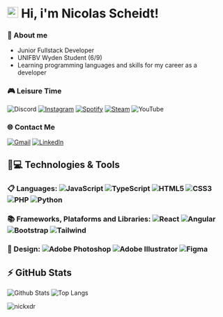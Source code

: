 # <img src="https://media.giphy.com/media/hvRJCLFzcasrR4ia7z/giphy.gif" width="25px"> Hi, i'm Nicolas Scheidt!
### 📑 About me
- Junior Fullstack Developer
- UNIFBV Wyden Student (6/9)
- Learning programming languages and skills for my career as a developer
### 🎮 Leisure Time
![Discord](https://img.shields.io/badge/Discord-%235865F2.svg?style=for-the-badge&logo=discord&logoColor=white) [![Instagram](https://img.shields.io/badge/Instagram-%23E4405F.svg?style=for-the-badge&logo=Instagram&logoColor=white)](https://www.instagram.com/nicolas_scheidt_/) [![Spotify](https://img.shields.io/badge/Spotify-1ED760?style=for-the-badge&logo=spotify&logoColor=white)](https://open.spotify.com/user/223os5mrcz6kl636msfysobxa?si=662466807b504463) [![Steam](https://img.shields.io/badge/steam-%23000000.svg?style=for-the-badge&logo=steam&logoColor=white)](https://steamcommunity.com/profiles/76561198981654964/) ![YouTube](https://img.shields.io/badge/YouTube-%23FF0000.svg?style=for-the-badge&logo=YouTube&logoColor=white)

### 🌐 Contact Me
[![Gmail](https://img.shields.io/badge/Gmail-D14836?style=for-the-badge&logo=gmail&logoColor=white)](mailto:nickscheidt2004@gmail.com)
[![LinkedIn](https://img.shields.io/badge/linkedin-%230077B5.svg?style=for-the-badge&logo=linkedin&logoColor=white)](https://www.linkedin.com/in/nicolas-scheidt-000b57232/)

## 🚀💻 Technologies & Tools

### 📋 Languages: ![JavaScript](https://img.shields.io/badge/javascript-%23323330.svg?style=for-the-badge&logo=javascript&logoColor=%23F7DF1E) ![TypeScript](https://img.shields.io/badge/Typescript-3178C6?style=for-the-badge&logo=typescript&logoColor=white) ![HTML5](https://img.shields.io/badge/html5-%23E34F26.svg?style=for-the-badge&logo=html5&logoColor=white) ![CSS3](https://img.shields.io/badge/css3-%231572B6.svg?style=for-the-badge&logo=css3&logoColor=white) ![PHP](https://img.shields.io/badge/php-gray?style=for-the-badge&logo=php&logoColor=%777BB4) ![Python](https://img.shields.io/badge/python-3670A0?style=for-the-badge&logo=python&logoColor=ffdd54)

### 📚 Frameworks, Plataforms and Libraries: ![React](https://img.shields.io/badge/react-%2320232a.svg?style=for-the-badge&logo=react&logoColor=%2361DAFB) ![Angular](https://img.shields.io/badge/angular-0F0F11.svg?style=for-the-badge&logo=angular&logoColor=DD1100) ![Bootstrap](https://img.shields.io/badge/bootstrap-7952B3.svg?style=for-the-badge&logo=bootstrap&logoColor=white) ![Tailwind](https://img.shields.io/badge/tailwind-06B6D4.svg?style=for-the-badge&logo=tailwindcss&logoColor=white)

### 🎨 Design: ![Adobe Photoshop](https://img.shields.io/badge/adobe%20photoshop-31A8FF.svg?style=for-the-badge&logo=adobe%20photoshop&logoColor=white) ![Adobe Illustrator](https://img.shields.io/badge/adobe%20illustrator-%23FF9A00.svg?style=for-the-badge&logo=adobe%20illustrator&logoColor=white) ![Figma](https://img.shields.io/badge/figma-%23F24E1E.svg?style=for-the-badge&logo=figma&logoColor=white)
## ⚡ GitHub Stats

![Github Stats](https://github-readme-stats.vercel.app/api?username=nickxdr&show_icons=true&count_private=true&show_icons=true&include_all_commits=true)
![Top Langs](https://github-readme-stats.vercel.app/api/top-langs/?username=nickxdr&hide=TeX&layout=compact)
<p align="left"><img src="https://komarev.com/ghpvc/?username=nickxdr" alt="nickxdr" /></p>
